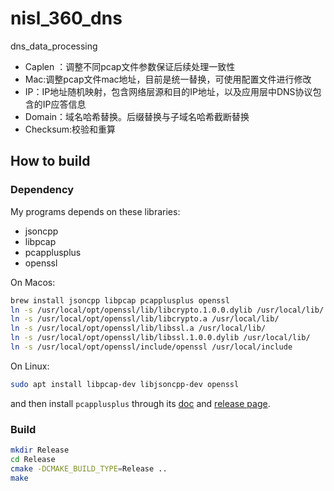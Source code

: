 # nisl_360_dns
dns_data_processing

- Caplen ：调整不同pcap文件参数保证后续处理一致性
- Mac:调整pcap文件mac地址，目前是统一替换，可使用配置文件进行修改
- IP：IP地址随机映射，包含网络层源和目的IP地址，以及应用层中DNS协议包含的IP应答信息
- Domain：域名哈希替换。后缀替换与子域名哈希截断替换
- Checksum:校验和重算

## How to build

### Dependency

My programs depends on these libraries:

- jsoncpp
- libpcap
- pcapplusplus
- openssl

On Macos:

```bash
brew install jsoncpp libpcap pcapplusplus openssl
ln -s /usr/local/opt/openssl/lib/libcrypto.1.0.0.dylib /usr/local/lib/
ln -s /usr/local/opt/openssl/lib/libcrypto.a /usr/local/lib/
ln -s /usr/local/opt/openssl/lib/libssl.a /usr/local/lib/
ln -s /usr/local/opt/openssl/lib/libssl.1.0.0.dylib /usr/local/lib/
ln -s /usr/local/opt/openssl/include/openssl /usr/local/include
```

On Linux:

```bash
sudo apt install libpcap-dev libjsoncpp-dev openssl
```

and then install `pcapplusplus` through its [doc](http://seladb.github.io/PcapPlusPlus-Doc/download.html#linux) and [release page](https://github.com/seladb/PcapPlusPlus/releases).

### Build

```bash
mkdir Release
cd Release
cmake -DCMAKE_BUILD_TYPE=Release ..
make
```

